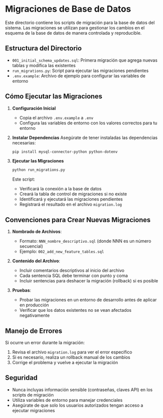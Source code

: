 # Migraciones de Base de Datos

Este directorio contiene los scripts de migración para la base de datos del sistema. Las migraciones se utilizan para gestionar los cambios en el esquema de la base de datos de manera controlada y reproducible.

## Estructura del Directorio

- `001_initial_schema_updates.sql`: Primera migración que agrega nuevas tablas y modifica las existentes
- `run_migrations.py`: Script para ejecutar las migraciones pendientes
- `.env.example`: Archivo de ejemplo para configurar las variables de entorno

## Cómo Ejecutar las Migraciones

1. **Configuración Inicial**
   - Copia el archivo `.env.example` a `.env`
   - Configura las variables de entorno con los valores correctos para tu entorno

2. **Instalar Dependencias**
   Asegúrate de tener instaladas las dependencias necesarias:
   ```bash
   pip install mysql-connector-python python-dotenv
   ```

3. **Ejecutar las Migraciones**
   ```bash
   python run_migrations.py
   ```

   Este script:
   - Verificará la conexión a la base de datos
   - Creará la tabla de control de migraciones si no existe
   - Identificará y ejecutará las migraciones pendientes
   - Registrará el resultado en el archivo `migration.log`

## Convenciones para Crear Nuevas Migraciones

1. **Nombrado de Archivos**:
   - Formato: `NNN_nombre_descriptivo.sql` (donde NNN es un número secuencial)
   - Ejemplo: `002_add_new_feature_tables.sql`

2. **Contenido del Archivo**:
   - Incluir comentarios descriptivos al inicio del archivo
   - Cada sentencia SQL debe terminar con punto y coma
   - Incluir sentencias para deshacer la migración (rollback) si es posible

3. **Pruebas**:
   - Probar las migraciones en un entorno de desarrollo antes de aplicar en producción
   - Verificar que los datos existentes no se vean afectados negativamente

## Manejo de Errores

Si ocurre un error durante la migración:

1. Revisa el archivo `migration.log` para ver el error específico
2. Si es necesario, realiza un rollback manual de los cambios
3. Corrige el problema y vuelve a ejecutar la migración

## Seguridad

- Nunca incluyas información sensible (contraseñas, claves API) en los scripts de migración
- Utiliza variables de entorno para manejar credenciales
- Asegúrate de que solo los usuarios autorizados tengan acceso a ejecutar migraciones
